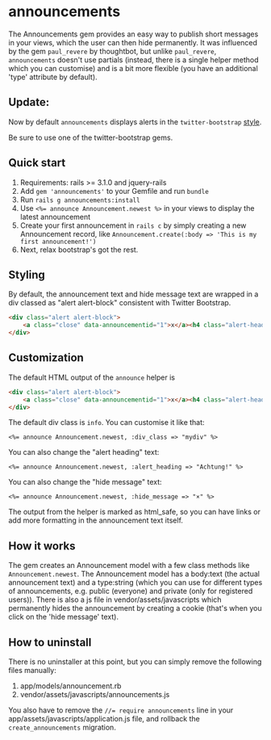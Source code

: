 # announcements

The Announcements gem provides an easy way to publish short messages in your views, which the user can then hide permanently.
It was influenced by the gem `paul_revere` by thoughtbot, but unlike `paul_revere`, `announcements` doesn't use partials (instead,
there is a single helper method which you can customise) and is a bit more flexible (you have an additional 'type' attribute by default).

## Update:

Now by default `announcements` displays alerts in the `twitter-bootstrap` [style]("http://twitter.github.com/bootstrap/components.html#alerts").

Be sure to use one of the twitter-bootstrap gems.

## Quick start

1. Requirements: rails >= 3.1.0 and jquery-rails
2. Add `gem 'announcements'` to your Gemfile and run `bundle`
3. Run `rails g announcements:install`
4. Use `<%= announce Announcement.newest %>` in your views to display the latest announcement
5. Create your first announcement in `rails c` by simply creating a new Announcement record, like `Announcement.create(:body => 'This is my first announcement!')`
6. Next, relax bootstrap's got the rest.

## Styling

By default, the announcement text and hide message text are wrapped in a div classed as "alert alert-block" consistent with Twitter Bootstrap. 

```html
<div class="alert alert-block">
	<a class="close" data-announcementid="1">x</a><h4 class="alert-heading">Warning!</h4>check yo self
</div>
```

## Customization

The default HTML output of the `announce` helper is

```html
<div class="alert alert-block">
	<a class="close" data-announcementid="1">x</a><h4 class="alert-heading">Warning!</h4>check yo self
</div>
```

The default div class is `info`. You can customise it like that:

```
<%= announce Announcement.newest, :div_class => "mydiv" %>
```

You can also change the "alert heading" text:

```
<%= announce Announcement.newest, :alert_heading => "Achtung!" %>
```

You can also change the "hide message" text:

```
<%= announce Announcement.newest, :hide_message => "×" %>
```

The output from the helper is marked as html_safe, so you can have links or add more formatting in the announcement text itself.

## How it works

The gem creates an Announcement model with a few class methods like `Announcement.newest`. The Announcement model has a body:text (the actual announcement text) 
and a type:string (which you can use for different types of announcements, e.g. public (everyone) and private (only for registered users)). There is also a js file in vendor/assets/javascripts
which permanently hides the announcement by creating a cookie (that's when you click on the 'hide message' text).

## How to uninstall

There is no uninstaller at this point, but you can simply remove the following files manually:

1. app/models/announcement.rb
2. vendor/assets/javascripts/announcements.js

You also have to remove the `//= require announcements` line in your app/assets/javascripts/application.js file, and rollback the `create_announcements` migration.